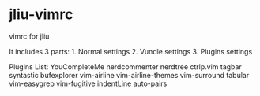 # jliu-vimrc
vimrc for jliu

It includes 3 parts:
    1. Normal settings
    2. Vundle settings
    3. Plugins settings

Plugins List:
    YouCompleteMe
    nerdcommenter
    nerdtree
    ctrlp.vim
    tagbar
    syntastic
    bufexplorer
    vim-airline
    vim-airline-themes
    vim-surround
    tabular
    vim-easygrep
    vim-fugitive
    indentLine
    auto-pairs
